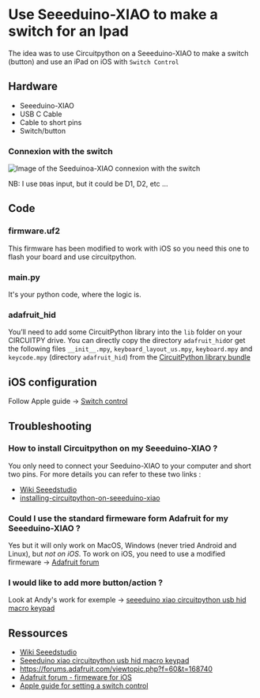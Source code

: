 # Use Seeeduino-XIAO to make a switch for an Ipad

The idea was to use Circuitpython on a Seeeduino-XIAO to make a switch (button) and use an iPad on iOS with `Switch Control`

## Hardware

* Seeeduino-XIAO
* USB C Cable
* Cable to short pins
* Switch/button

### Connexion with the switch

![Image of the Seeduinoa-XIAO connexion with the switch](https://github.com/maeldd/ipad-switch-Seeeduino-XIAO/blob/main/assets/images/Seeduinoa-XIAO%20connexion%20with%20the%20switch.png)

NB: I use `D0`as input, but it could be D1, D2, etc ...

## Code

### firmware.uf2
This firmware has been modified to work with iOS so you need this one to flash your board and use circuitpython.

### main.py
It's your python code, where the logic is.

### adafruit_hid
You’ll need to add some CircuitPython library into the `lib` folder on your CIRCUITPY drive. You can directly copy the directory `adafruit_hid`or get the following files `__init__.mpy`, `keyboard_layout_us.mpy`, `keyboard.mpy` and `keycode.mpy` (directory `adafruit_hid`) from the [CircuitPython library bundle](https://github.com/adafruit/Adafruit_CircuitPython_Bundle/releases/download/20201028/adafruit-circuitpython-bundle-5.x-mpy-20201028.zip "CircuitPython library bundle")

## iOS configuration

Follow Apple guide -> [Switch control](https://support.apple.com/en-us/HT201370 "Switch control")

## Troubleshooting

### How to install Circuitpython on my Seeeduino-XIAO ?
You only need to connect your Seeduino-XIAO to your computer and short two pins.
For more details you can refer to these two links :
* [Wiki Seeedstudio](https://wiki.seeedstudio.com/Seeeduino-XIAO-CircuitPython/ "Wiki Seeedstudio")
* [installing-circuitpython-on-seeeduino-xiao](https://makeandymake.github.io/2020/05/02/installing-circuitpython-on-seeeduino-xiao.html "installing circuitpython on seeeduino-xiao")

### Could I use the standard firmeware form Adafruit for my Seeeduino-XIAO ?
Yes but it will only work on MacOS, Windows (never tried Android and Linux), but *not on iOS*.
To work on iOS, you need to use a modified firmeware -> [Adafruit forum](https://forums.adafruit.com/viewtopic.php?f=60&t=168740 "Adafruit forum")

### I would like to add more button/action ?
Look at Andy's work for exemple -> [seeeduino xiao circuitpython usb hid macro keypad](https://makeandymake.github.io/2020/05/02/seeeduino-xiao-circuitpython-usb-hid-macro-keypad.html "seeeduino xiao circuitpython usb hid macro keypad")

## Ressources

* [Wiki Seeedstudio](https://wiki.seeedstudio.com/Seeeduino-XIAO-CircuitPython/ "Wiki Seeedstudio")
* [Seeeduino xiao circuitpython usb hid macro keypad](https://makeandymake.github.io/2020/05/02/seeeduino-xiao-circuitpython-usb-hid-macro-keypad.html "seeeduino xiao circuitpython usb hid macro keypad")
* https://forums.adafruit.com/viewtopic.php?f=60&t=168740
* [Adafruit forum - firmeware for iOS](https://forums.adafruit.com/viewtopic.php?f=60&t=168740 "Discussion about firmeware modification for iOS")
* [Apple guide for setting a switch control](https://support.apple.com/en-us/HT201370 "Apple guide for setting a switch control")
